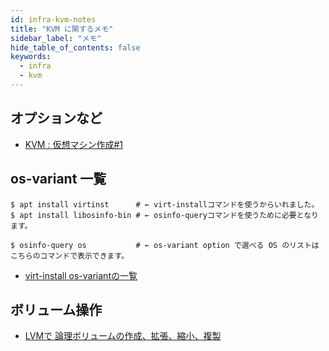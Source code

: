 ```yaml
---
id: infra-kvm-notes
title: "KVM に関するメモ"
sidebar_label: "メモ"
hide_table_of_contents: false
keywords:
  - infra
  - kvm
---
```



## オプションなど

* [KVM : 仮想マシン作成#1](https://www.server-world.info/query?os=Ubuntu_18.04&p=kvm&f=2)


## os-variant 一覧

```shell
$ apt install virtinst      # ← virt-installコマンドを使うからいれました。
$ apt install libosinfo-bin # ← osinfo-queryコマンドを使うために必要となります。

$ osinfo-query os           # ← os-variant option で選べる OS のリストはこちらのコマンドで表示できます。
```

* [virt-install os-variantの一覧](https://qiita.com/ajitama/items/9be0513e2380a8c2ad04)


## ボリューム操作

* [LVMで 論理ボリュームの作成、拡張、縮小、複製](https://qiita.com/TsutomuNakamura/items/93c6333c8dd32aeb197a)